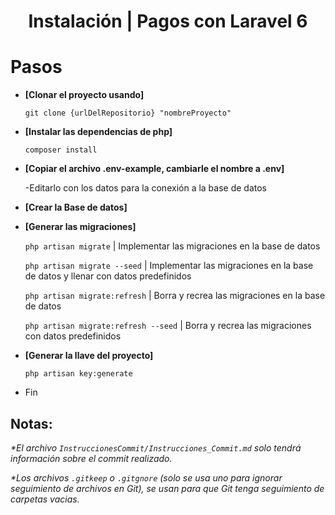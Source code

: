 
<h1 align="center">Instalación | Pagos con Laravel 6</h1>

# Pasos

- **[Clonar el proyecto usando]**

  `git clone {urlDelRepositorio} "nombreProyecto"`

- **[Instalar las dependencias de php]**

  `composer install`

- **[Copiar el archivo .env-example, cambiarle el nombre a .env]**

  -Editarlo con los datos para la conexión a la base de datos

- **[Crear la Base de datos]**

- **[Generar las migraciones]**

  `php artisan migrate` | Implementar las migraciones en la base de datos

  `php artisan migrate --seed` | Implementar las migraciones en la base de datos y llenar con datos predefinidos

  `php artisan migrate:refresh` | Borra y recrea las migraciones en la base de datos

  `php artisan migrate:refresh --seed` |  Borra y recrea las migraciones con datos predefinidos

- **[Generar la llave del proyecto]**

  `php artisan key:generate`

- Fin

<!-- Notas -->
<h2>Notas:</h2>

<em>*El archivo <code>InstruccionesCommit/Instrucciones_Commit.md</code> solo tendrá información sobre el commit realizado.</em>

<em>*Los archivos <code>.gitkeep</code> o <code>.gitgnore</code> (solo se usa uno para ignorar seguimiento de archivos en Git),
     se usan para que Git tenga seguimiento de carpetas vacias.
</em>